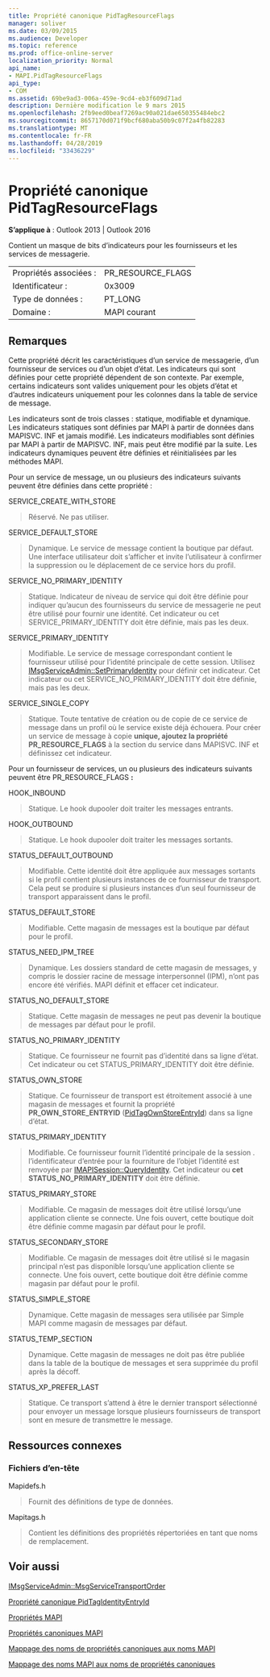```yaml
---
title: Propriété canonique PidTagResourceFlags
manager: soliver
ms.date: 03/09/2015
ms.audience: Developer
ms.topic: reference
ms.prod: office-online-server
localization_priority: Normal
api_name:
- MAPI.PidTagResourceFlags
api_type:
- COM
ms.assetid: 69be9ad3-006a-459e-9cd4-eb3f609d71ad
description: Dernière modification le 9 mars 2015
ms.openlocfilehash: 2fb9eed0beaf7269ac90a021dae650355484ebc2
ms.sourcegitcommit: 8657170d071f9bcf680aba50b9c07f2a4fb82283
ms.translationtype: MT
ms.contentlocale: fr-FR
ms.lasthandoff: 04/28/2019
ms.locfileid: "33436229"
---
```

# <a name="pidtagresourceflags-canonical-property"></a>Propriété canonique PidTagResourceFlags

  
  
**S’applique à** : Outlook 2013 | Outlook 2016 
  
Contient un masque de bits d’indicateurs pour les fournisseurs et les services de messagerie.
  
|||
|:-----|:-----|
|Propriétés associées :  <br/> |PR_RESOURCE_FLAGS  <br/> |
|Identificateur :  <br/> |0x3009  <br/> |
|Type de données :  <br/> |PT_LONG  <br/> |
|Domaine :  <br/> |MAPI courant  <br/> |
   
## <a name="remarks"></a>Remarques

Cette propriété décrit les caractéristiques d’un service de messagerie, d’un fournisseur de services ou d’un objet d’état. Les indicateurs qui sont définies pour cette propriété dépendent de son contexte. Par exemple, certains indicateurs sont valides uniquement pour les objets d’état et d’autres indicateurs uniquement pour les colonnes dans la table de service de message. 
  
Les indicateurs sont de trois classes : statique, modifiable et dynamique. Les indicateurs statiques sont définies par MAPI à partir de données dans MAPISVC. INF et jamais modifié. Les indicateurs modifiables sont définies par MAPI à partir de MAPISVC. INF, mais peut être modifié par la suite. Les indicateurs dynamiques peuvent être définies et réinitialisées par les méthodes MAPI.
  
Pour un service de message, un ou plusieurs des indicateurs suivants peuvent être définies dans cette propriété :
  
SERVICE_CREATE_WITH_STORE 
  
> Réservé. Ne pas utiliser.
    
SERVICE_DEFAULT_STORE 
  
> Dynamique. Le service de message contient la boutique par défaut. Une interface utilisateur doit s’afficher et invite l’utilisateur à confirmer la suppression ou le déplacement de ce service hors du profil. 
    
SERVICE_NO_PRIMARY_IDENTITY 
  
> Statique. Indicateur de niveau de service qui doit être définie pour indiquer qu’aucun des fournisseurs du service de messagerie ne peut être utilisé pour fournir une identité. Cet indicateur ou cet SERVICE_PRIMARY_IDENTITY doit être définie, mais pas les deux.
    
SERVICE_PRIMARY_IDENTITY 
  
> Modifiable. Le service de message correspondant contient le fournisseur utilisé pour l’identité principale de cette session. Utilisez [IMsgServiceAdmin::SetPrimaryIdentity](imsgserviceadmin-setprimaryidentity.md) pour définir cet indicateur. Cet indicateur ou cet SERVICE_NO_PRIMARY_IDENTITY doit être définie, mais pas les deux. 
    
SERVICE_SINGLE_COPY 
  
> Statique. Toute tentative de création ou de copie de ce service de message dans un profil où le service existe déjà échouera. Pour créer un service de message à copie **unique, ajoutez la propriété PR_RESOURCE_FLAGS** à la section du service dans MAPISVC. INF et définissez cet indicateur. 
    
Pour un fournisseur de services, un ou plusieurs des indicateurs suivants peuvent être PR_RESOURCE_FLAGS **:**
  
HOOK_INBOUND 
  
> Statique. Le hook dupooler doit traiter les messages entrants.
    
HOOK_OUTBOUND 
  
> Statique. Le hook dupooler doit traiter les messages sortants. 
    
STATUS_DEFAULT_OUTBOUND 
  
> Modifiable. Cette identité doit être appliquée aux messages sortants si le profil contient plusieurs instances de ce fournisseur de transport. Cela peut se produire si plusieurs instances d’un seul fournisseur de transport apparaissent dans le profil.
    
STATUS_DEFAULT_STORE 
  
> Modifiable. Cette magasin de messages est la boutique par défaut pour le profil. 
    
STATUS_NEED_IPM_TREE 
  
> Dynamique. Les dossiers standard de cette magasin de messages, y compris le dossier racine de message interpersonnel (IPM), n’ont pas encore été vérifiés. MAPI définit et effacer cet indicateur. 
    
STATUS_NO_DEFAULT_STORE 
  
> Statique. Cette magasin de messages ne peut pas devenir la boutique de messages par défaut pour le profil.
    
STATUS_NO_PRIMARY_IDENTITY 
  
> Statique. Ce fournisseur ne fournit pas d’identité dans sa ligne d’état. Cet indicateur ou cet STATUS_PRIMARY_IDENTITY doit être définie.
    
STATUS_OWN_STORE 
  
> Statique. Ce fournisseur de transport est étroitement associé à une magasin de messages et fournit la propriété **PR_OWN_STORE_ENTRYID** ([PidTagOwnStoreEntryId](pidtagownstoreentryid-canonical-property.md)) dans sa ligne d’état.
    
STATUS_PRIMARY_IDENTITY 
  
> Modifiable. Ce fournisseur fournit l’identité principale de la session . l’identificateur d’entrée pour la fourniture de l’objet l’identité est renvoyée par [IMAPISession::QueryIdentity](imapisession-queryidentity.md). Cet indicateur ou **cet STATUS_NO_PRIMARY_IDENTITY** doit être définie. 
    
STATUS_PRIMARY_STORE 
  
> Modifiable. Ce magasin de messages doit être utilisé lorsqu’une application cliente se connecte. Une fois ouvert, cette boutique doit être définie comme magasin par défaut pour le profil. 
    
STATUS_SECONDARY_STORE 
  
> Modifiable. Ce magasin de messages doit être utilisé si le magasin principal n’est pas disponible lorsqu’une application cliente se connecte. Une fois ouvert, cette boutique doit être définie comme magasin par défaut pour le profil. 
    
STATUS_SIMPLE_STORE 
  
> Dynamique. Cette magasin de messages sera utilisée par Simple MAPI comme magasin de messages par défaut.
    
STATUS_TEMP_SECTION 
  
> Dynamique. Cette magasin de messages ne doit pas être publiée dans la table de la boutique de messages et sera supprimée du profil après la décoff. 
    
STATUS_XP_PREFER_LAST 
  
> Statique. Ce transport s’attend à être le dernier transport sélectionné pour envoyer un message lorsque plusieurs fournisseurs de transport sont en mesure de transmettre le message.
    
## <a name="related-resources"></a>Ressources connexes

### <a name="header-files"></a>Fichiers d’en-tête

Mapidefs.h
  
> Fournit des définitions de type de données.
    
Mapitags.h
  
> Contient les définitions des propriétés répertoriées en tant que noms de remplacement.
    
## <a name="see-also"></a>Voir aussi



[IMsgServiceAdmin::MsgServiceTransportOrder](imsgserviceadmin-msgservicetransportorder.md)
  
[Propriété canonique PidTagIdentityEntryId](pidtagidentityentryid-canonical-property.md)


[Propriétés MAPI](mapi-properties.md)
  
[Propriétés canoniques MAPI](mapi-canonical-properties.md)
  
[Mappage des noms de propriétés canoniques aux noms MAPI](mapping-canonical-property-names-to-mapi-names.md)
  
[Mappage des noms MAPI aux noms de propriétés canoniques](mapping-mapi-names-to-canonical-property-names.md)

